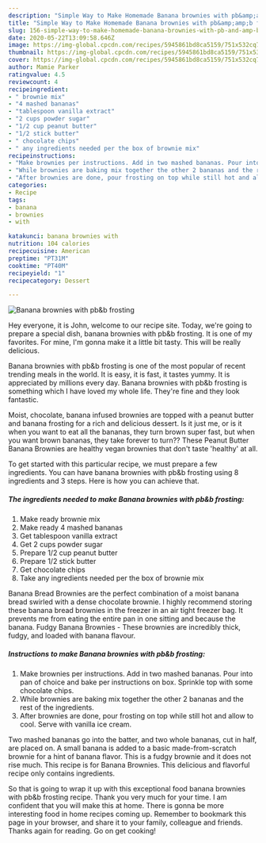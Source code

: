 ```yaml
---
description: "Simple Way to Make Homemade Banana brownies with pb&amp;amp;b frosting"
title: "Simple Way to Make Homemade Banana brownies with pb&amp;amp;b frosting"
slug: 156-simple-way-to-make-homemade-banana-brownies-with-pb-and-amp-b-frosting
date: 2020-05-22T13:09:58.646Z
image: https://img-global.cpcdn.com/recipes/5945861bd8ca5159/751x532cq70/banana-brownies-with-pbb-frosting-recipe-main-photo.jpg
thumbnail: https://img-global.cpcdn.com/recipes/5945861bd8ca5159/751x532cq70/banana-brownies-with-pbb-frosting-recipe-main-photo.jpg
cover: https://img-global.cpcdn.com/recipes/5945861bd8ca5159/751x532cq70/banana-brownies-with-pbb-frosting-recipe-main-photo.jpg
author: Mamie Parker
ratingvalue: 4.5
reviewcount: 4
recipeingredient:
- " brownie mix"
- "4 mashed bananas"
- "tablespoon vanilla extract"
- "2 cups powder sugar"
- "1/2 cup peanut butter"
- "1/2 stick butter"
- " chocolate chips"
- " any ingredients needed per the box of brownie mix"
recipeinstructions:
- "Make brownies per instructions. Add in two mashed bananas. Pour into pan of choice and bake per instructions on box. Sprinkle top with some chocolate chips."
- "While brownies are baking mix together the other 2 bananas and the rest of the ingredients."
- "After brownies are done, pour frosting on top while still hot and allow to cool. Serve with vanilla ice cream."
categories:
- Recipe
tags:
- banana
- brownies
- with

katakunci: banana brownies with 
nutrition: 104 calories
recipecuisine: American
preptime: "PT31M"
cooktime: "PT40M"
recipeyield: "1"
recipecategory: Dessert

---
```



![Banana brownies with pb&amp;b frosting](https://img-global.cpcdn.com/recipes/5945861bd8ca5159/751x532cq70/banana-brownies-with-pbb-frosting-recipe-main-photo.jpg)

Hey everyone, it is John, welcome to our recipe site. Today, we're going to prepare a special dish, banana brownies with pb&amp;b frosting. It is one of my favorites. For mine, I'm gonna make it a little bit tasty. This will be really delicious.

Banana brownies with pb&amp;b frosting is one of the most popular of recent trending meals in the world. It is easy, it is fast, it tastes yummy. It is appreciated by millions every day. Banana brownies with pb&amp;b frosting is something which I have loved my whole life. They're fine and they look fantastic.

Moist, chocolate, banana infused brownies are topped with a peanut butter and banana frosting for a rich and delicious dessert. Is it just me, or is it when you want to eat all the bananas, they turn brown super fast, but when you want brown bananas, they take forever to turn?? These Peanut Butter Banana Brownies are healthy vegan brownies that don&#39;t taste &#39;healthy&#39; at all.


To get started with this particular recipe, we must prepare a few ingredients. You can have banana brownies with pb&amp;b frosting using 8 ingredients and 3 steps. Here is how you can achieve that.

<!--inarticleads1-->

##### The ingredients needed to make Banana brownies with pb&amp;b frosting:

1. Make ready  brownie mix
1. Make ready 4 mashed bananas
1. Get tablespoon vanilla extract
1. Get 2 cups powder sugar
1. Prepare 1/2 cup peanut butter
1. Prepare 1/2 stick butter
1. Get  chocolate chips
1. Take  any ingredients needed per the box of brownie mix


Banana Bread Brownies are the perfect combination of a moist banana bread swirled with a dense chocolate brownie. I highly recommend storing these banana bread brownies in the freezer in an air tight freezer bag. It prevents me from eating the entire pan in one sitting and because the banana. Fudgy Banana Brownies - These brownies are incredibly thick, fudgy, and loaded with banana flavour. 

<!--inarticleads2-->

##### Instructions to make Banana brownies with pb&amp;b frosting:

1. Make brownies per instructions. Add in two mashed bananas. Pour into pan of choice and bake per instructions on box. Sprinkle top with some chocolate chips.
1. While brownies are baking mix together the other 2 bananas and the rest of the ingredients.
1. After brownies are done, pour frosting on top while still hot and allow to cool. Serve with vanilla ice cream.


Two mashed bananas go into the batter, and two whole bananas, cut in half, are placed on. A small banana is added to a basic made-from-scratch brownie for a hint of banana flavor. This is a fudgy brownie and it does not rise much. This recipe is for Banana Brownies. This delicious and flavorful recipe only contains ingredients. 

So that is going to wrap it up with this exceptional food banana brownies with pb&amp;b frosting recipe. Thank you very much for your time. I am confident that you will make this at home. There is gonna be more interesting food in home recipes coming up. Remember to bookmark this page in your browser, and share it to your family, colleague and friends. Thanks again for reading. Go on get cooking!
